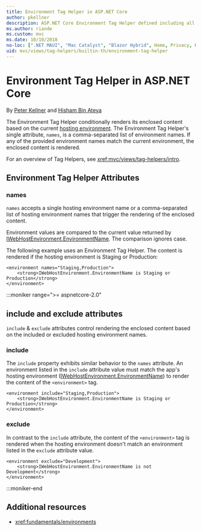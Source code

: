 ```yaml
---
title: Environment Tag Helper in ASP.NET Core
author: pkellner
description: ASP.NET Core Environment Tag Helper defined including all properties
ms.author: riande
ms.custom: mvc
ms.date: 10/10/2018
no-loc: [".NET MAUI", "Mac Catalyst", "Blazor Hybrid", Home, Privacy, Kestrel, appsettings.json, "ASP.NET Core Identity", cookie, Cookie, Blazor, "Blazor Server", "Blazor WebAssembly", "Identity", "Let's Encrypt", Razor, SignalR]
uid: mvc/views/tag-helpers/builtin-th/environment-tag-helper
---
```

# Environment Tag Helper in ASP.NET Core

By [Peter Kellner](https://peterkellner.net) and [Hisham Bin Ateya](https://twitter.com/hishambinateya)

The Environment Tag Helper conditionally renders its enclosed content based on the current [hosting environment](xref:fundamentals/environments). The Environment Tag Helper's single attribute, `names`, is a comma-separated list of environment names. If any of the provided environment names match the current environment, the enclosed content is rendered.

For an overview of Tag Helpers, see <xref:mvc/views/tag-helpers/intro>.

## Environment Tag Helper Attributes

### names

`names` accepts a single hosting environment name or a comma-separated list of hosting environment names that trigger the rendering of the enclosed content.

Environment values are compared to the current value returned by [IWebHostEnvironment.EnvironmentName](xref:Microsoft.AspNetCore.Hosting.IHostingEnvironment.EnvironmentName*). The comparison ignores case.

The following example uses an Environment Tag Helper. The content is rendered if the hosting environment is Staging or Production:

```cshtml
<environment names="Staging,Production">
    <strong>IWebHostEnvironment.EnvironmentName is Staging or Production</strong>
</environment>
```

:::moniker range=">= aspnetcore-2.0"

## include and exclude attributes

`include` & `exclude` attributes control rendering the enclosed content based on the included or excluded hosting environment names.

### include

The `include` property exhibits similar behavior to the `names` attribute. An environment listed in the `include` attribute value must match the app's hosting environment ([IWebHostEnvironment.EnvironmentName](xref:Microsoft.AspNetCore.Hosting.IHostingEnvironment.EnvironmentName*)) to render the content of the `<environment>` tag.

```cshtml
<environment include="Staging,Production">
    <strong>IWebHostEnvironment.EnvironmentName is Staging or Production</strong>
</environment>
```

### exclude

In contrast to the `include` attribute, the content of the `<environment>` tag is rendered when the hosting environment doesn't match an environment listed in the `exclude` attribute value.

```cshtml
<environment exclude="Development">
    <strong>IWebHostEnvironment.EnvironmentName is not Development</strong>
</environment>
```

:::moniker-end

## Additional resources

* <xref:fundamentals/environments>
